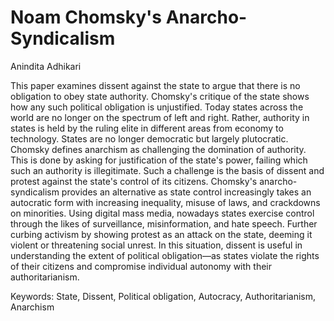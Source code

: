 # Noam Chomsky's Anarcho-Syndicalism

Anindita Adhikari

This paper examines dissent against the state to argue that there is no obligation to obey state authority. Chomsky's
critique of the state shows how any such political obligation is unjustified. Today states across the world are no
longer on the spectrum of left and right. Rather, authority in states is held by the ruling elite in different areas
from economy to technology. States are no longer democratic but largely plutocratic. Chomsky defines anarchism as
challenging the domination of authority. This is done by asking for justification of the state's power, failing which
such an authority is illegitimate. Such a challenge is the basis of dissent and protest against the state's control of
its citizens. Chomsky's anarcho-syndicalism provides an alternative as state control increasingly takes an autocratic
form with increasing inequality, misuse of laws, and crackdowns on minorities. Using digital mass media, nowadays states
exercise control through the likes of surveillance, misinformation, and hate speech. Further curbing activism by showing
protest as an attack on the state, deeming it violent or threatening social unrest. In this situation, dissent is useful
in understanding the extent of political obligation—as states violate the rights of their citizens and compromise
individual autonomy with their authoritarianism. 

Keywords: State, Dissent, Political obligation, Autocracy, Authoritarianism, Anarchism

